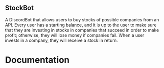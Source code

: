 ## StockBot

A DiscordBot that allows users to buy stocks of possible companies from an API. Every user has a starting balance, and it is up to the user to make sure that they are investing in stocks in companies that succeed in order to make profit; otherwise, they will lose money if companies fail. When a user invests in a company, they will receive a stock in return.

# Documentation
